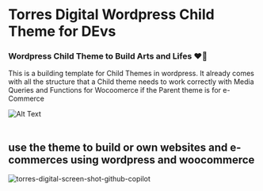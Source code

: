 
# Torres Digital Wordpress Child Theme for DEvs
### Wordpress Child Theme to Build Arts and Lifes ❤️‍🔥

This is a building template for Child Themes in wordpress. It already comes with all the structure that a Child theme needs to work correctly with Media Queries and Functions for Wocoomerce if the Parent theme is for e-Commerce

![Alt Text](https://github.com/atorresbr/torres-digital-wordpress-child-theme/blob/master/img/child-for-devs.gif) <br><br>

## use the theme to build or own websites and e-commerces using wordpress and woocommerce

![torres-digital-screen-shot-github-copilot](https://github.com/atorresbr/torres-digital-wordpress-child-theme-for-devs/assets/13744483/f369d4df-43a5-4502-b3da-c5778a13e0a2)
